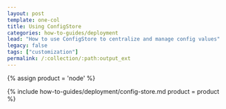 ```yaml
---
layout: post
template: one-col
title: Using ConfigStore
categories: how-to-guides/deployment
lead: "How to use ConfigStore to centralize and manage config values"
legacy: false
tags: ["customization"]
permalink: /:collection/:path:output_ext
---
```


{% assign product = 'node' %}

{% include how-to-guides/deployment/config-store.md product = product %}
